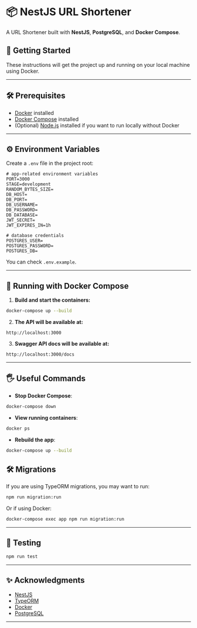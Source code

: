 # 📦 NestJS URL Shortener

A URL Shortener built with **NestJS**, **PostgreSQL**, and **Docker Compose**.

## 🚀 Getting Started

These instructions will get the project up and running on your local machine using Docker.

---

## 🛠 Prerequisites

- [Docker](https://www.docker.com/products/docker-desktop) installed
- [Docker Compose](https://docs.docker.com/compose/install/) installed
- (Optional) [Node.js](https://nodejs.org/) installed if you want to run locally without Docker

---

## ⚙️ Environment Variables

Create a `.env` file in the project root:

```env
# app-related environment variables
PORT=3000
STAGE=development
RANDOM_BYTES_SIZE=
DB_HOST=
DB_PORT=
DB_USERNAME=
DB_PASSWORD=
DB_DATABASE=
JWT_SECRET=
JWT_EXPIRES_IN=1h

# database credentials
POSTGRES_USER=
POSTGRES_PASSWORD=
POSTGRES_DB=
```

You can check `.env.example`.

---

## 🐳 Running with Docker Compose

1. **Build and start the containers:**

```bash
docker-compose up --build
```

2. **The API will be available at:**

```
http://localhost:3000
```

3. **Swagger API docs will be available at:**

```
http://localhost:3000/docs
```

---

## 🖐 Useful Commands

- **Stop Docker Compose**:

```bash
docker-compose down
```

- **View running containers**:

```bash
docker ps
```

- **Rebuild the app**:

```bash
docker-compose up --build
```

## 🛠 Migrations

If you are using TypeORM migrations, you may want to run:

```bash
npm run migration:run
```

Or if using Docker:

```bash
docker-compose exec app npm run migration:run
```

---

## 🧪 Testing

```bash
npm run test
```

---

## ✨ Acknowledgments

- [NestJS](https://nestjs.com/)
- [TypeORM](https://typeorm.io/)
- [Docker](https://www.docker.com/)
- [PostgreSQL](https://www.postgresql.org/)

---
